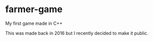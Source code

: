 # farmer-game
My first game made in C++

This was made back in 2016 but I recently decided to make it public.
